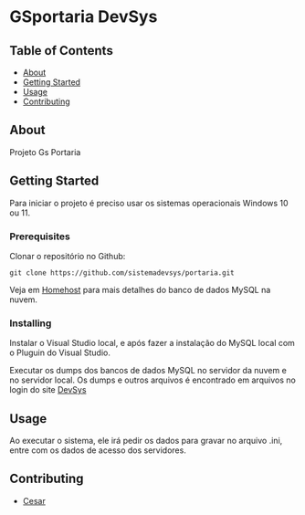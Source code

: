 # GSportaria DevSys

## Table of Contents

- [About](#about)
- [Getting Started](#getting_started)
- [Usage](#usage)
- [Contributing](#CONTRIBUTING)

## About <a name = "about"></a>

Projeto Gs Portaria

## Getting Started <a name = "getting_started"></a>


Para iniciar o projeto é preciso usar os sistemas operacionais Windows 10 ou 11.

### Prerequisites

Clonar o repositório no Github:

```
git clone https://github.com/sistemadevsys/portaria.git
```

Veja em [Homehost](#https://homehost.com.br) para mais detalhes do banco de dados MySQL na nuvem.

### Installing

Instalar o Visual Studio local, e após fazer a instalação do MySQL local com o Pluguin do Visual Studio.

Executar os dumps dos bancos de dados MySQL no servidor da nuvem e no servidor local.
Os dumps e outros arquivos é encontrado em arquivos no login do site [DevSys](#https://devsys.com.br)

## Usage <a name = "usage"></a>

Ao executar o sistema, ele irá pedir os dados para gravar no arquivo .ini, entre com os dados de acesso dos servidores.

## Contributing <a name = "CONTRIBUTING"></a>
- [Cesar](#https://CesarAugusto88.github.io)